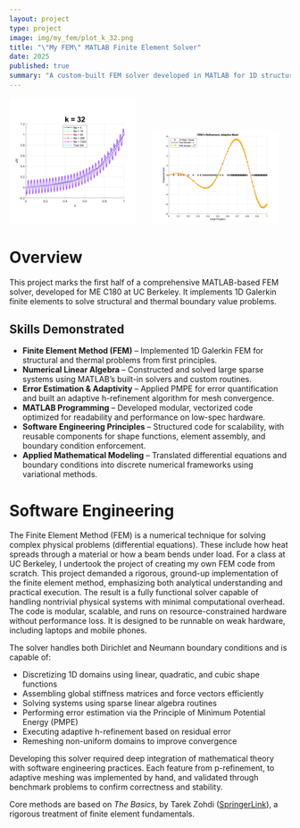 ```yaml
---
layout: project
type: project
image: img/my_fem/plot_k_32.png
title: "\"My FEM\" MATLAB Finite Element Solver"
date: 2025
published: true
summary: "A custom-built FEM solver developed in MATLAB for 1D structural and thermal simulations using Galerkin’s method."
---
```


<div class="d-flex justify-content-center">
  <img class="img-fluid" src="../img/my_fem/plot_k_32.png" alt="My FEM Plot" style="width: 45%; margin-right: 5%;">
  <img class="img-fluid" src="../img/my_fem/adaptive_mesh.png" alt="Adaptive meshing!" style="width: 45%;">
</div>

# Overview

This project marks the first half of a comprehensive MATLAB-based FEM solver, developed for ME C180 at UC Berkeley. It implements 1D Galerkin finite elements to solve structural and thermal boundary value problems. 

## Skills Demonstrated
- **Finite Element Method (FEM)** – Implemented 1D Galerkin FEM for structural and thermal problems from first principles.  
- **Numerical Linear Algebra** – Constructed and solved large sparse systems using MATLAB’s built-in solvers and custom routines.  
- **Error Estimation & Adaptivity** – Applied PMPE for error quantification and built an adaptive h-refinement algorithm for mesh convergence.  
- **MATLAB Programming** – Developed modular, vectorized code optimized for readability and performance on low-spec hardware.  
- **Software Engineering Principles** – Structured code for scalability, with reusable components for shape functions, element assembly, and boundary condition enforcement.  
- **Applied Mathematical Modeling** – Translated differential equations and boundary conditions into discrete numerical frameworks using variational methods.

# Software Engineering

The Finite Element Method (FEM) is a numerical technique for solving complex physical problems (differential equations). These include how heat spreads through a material or how a beam bends under load. For a class at UC Berkeley, I undertook the project of creating my own FEM code from scratch. This project demanded a rigorous, ground-up implementation of the finite element method, emphasizing both analytical understanding and practical execution. The result is a fully functional solver capable of handling nontrivial physical systems with minimal computational overhead. The code is modular, scalable, and runs on resource-constrained hardware without performance loss. It is designed to be runnable on weak hardware, including laptops and mobile phones.

The solver handles both Dirichlet and Neumann boundary conditions and is capable of:
- Discretizing 1D domains using linear, quadratic, and cubic shape functions
- Assembling global stiffness matrices and force vectors efficiently
- Solving systems using sparse linear algebra routines
- Performing error estimation via the Principle of Minimum Potential Energy (PMPE)
- Executing adaptive h-refinement based on residual error
- Remeshing non-uniform domains to improve convergence

Developing this solver required deep integration of mathematical theory with software engineering practices. Each feature from p-refinement, to adaptive meshing was implemented by hand, and validated through benchmark problems to confirm correctness and stability.

Core methods are based on _The Basics_, by Tarek Zohdi ([SpringerLink](https://link.springer.com/book/10.1007/978-3-319-70428-9)), a rigorous treatment of finite element fundamentals.
